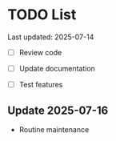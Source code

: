 # TODO List

Last updated: 2025-07-14

- [ ] Review code
- [ ] Update documentation
- [ ] Test features


## Update 2025-07-16
- Routine maintenance

<!-- Last updated: 2025-07-30 -->
